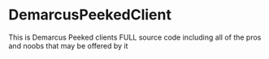 # DemarcusPeekedClient
This is Demarcus Peeked clients FULL source code including all of the pros and noobs that may be offered by it
